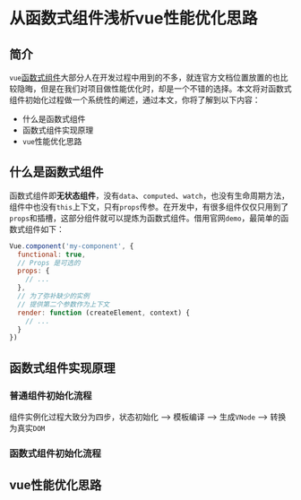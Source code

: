 # 从函数式组件浅析vue性能优化思路

## 简介

`vue`[函数式组件](https://cn.vuejs.org/v2/guide/render-function.html#%E5%87%BD%E6%95%B0%E5%BC%8F%E7%BB%84%E4%BB%B6)大部分人在开发过程中用到的不多，就连官方文档位置放置的也比较隐晦，但是在我们对项目做性能优化时，却是一个不错的选择。本文将对函数式组件初始化过程做一个系统性的阐述，通过本文，你将了解到以下内容：

- 什么是函数式组件
- 函数式组件实现原理
- `vue`性能优化思路

## 什么是函数式组件

函数式组件即**无状态组件**，没有`data`、`computed`、`watch`，也没有生命周期方法，组件中也没有`this`上下文，只有`props`传参。在开发中，有很多组件仅仅只用到了`props`和插槽，这部分组件就可以提炼为函数式组件。借用官网`demo`，最简单的函数式组件如下：

```JavaScript
Vue.component('my-component', {
  functional: true,
  // Props 是可选的
  props: {
    // ...
  },
  // 为了弥补缺少的实例
  // 提供第二个参数作为上下文
  render: function (createElement, context) {
    // ...
  }
})
```

## 函数式组件实现原理

### 普通组件初始化流程

组件实例化过程大致分为四步，状态初始化 --> 模板编译 --> 生成`VNode` --> 转换为真实`DOM`

### 函数式组件初始化流程

## vue性能优化思路
